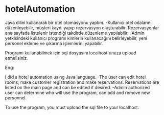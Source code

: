 # hotelAutomation

Java dilini kullanarak bir otel otomasyonu yaptım. 
 -Kullanıcı otel odalarını düzenleyebilir, müşteri kaydı yapıp rezervasyon oluşturabilir.
Rezervasyonlar ana sayfada listelenir istendiği takdirde düzenleme yapılabilir. 
 -Admin yetkisindeki kullanıcı programı kimlerin kullanacağını belirleyebilir,
yeni personel ekleme ve çıkarma işlemlerini yapabilir.

Programı kullanabilmek için sql dosyasını localhost'unuza upload etmelisiniz.

Eng:

I did a hotel automation using Java language. 
 -The user can edit hotel rooms, make customer registration and make reservations.
Reservations are listed on the main page and can be edited if desired. 
 -Admin authorized user can determine who will use the program,
can add and remove new personnel.

To use the program, you must upload the sql file to your localhost.
